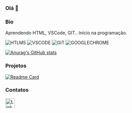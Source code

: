 ### Olá 👋

### Bio

Aprendendo HTML, VSCode, GIT.. Início na programação.

![HTLM5](https://img.shields.io/badge/HTML5-E34F26?style=for-the-badge&logo=html5&logoColor=white)
![VSCODE](https://img.shields.io/badge/VSCode-0078D4?style=for-the-badge&logo=visual%20studio%20code&logoColor=white)
![GIT](https://img.shields.io/badge/GIT-E44C30?style=for-the-badge&logo=git&logoColor=white)
![GOOGLECHROME](https://img.shields.io/badge/Google_chrome-4285F4?style=for-the-badge&logo=Google-chrome&logoColor=white)

[![Anurag's GitHub stats](https://github-readme-stats.vercel.app/api?username=penicodro&theme=dark)](https://github.com/anuraghazra/github-readme-stats)

### Projetos

[![Readme Card](https://github-readme-stats.vercel.app/api/pin/?username=penicodro&repo=penicodro.github.io&theme=dark)](https://github.com/anuraghazra/github-readme-stats)

### Contatos

[<img src="https://img.shields.io/badge/LinkedIn-0077B5?style=for-the-badge&logo=linkedin&logoColor=white" alt="Linkedin" height="30">](https://www.linkedin.com/in/pedro-n%C3%ADcolas-372a46219)
